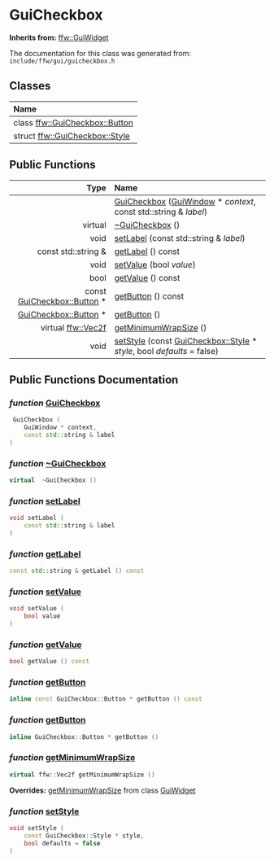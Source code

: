 GuiCheckbox
===================================


**Inherits from:** [ffw::GuiWidget](ffw_GuiWidget.html)

The documentation for this class was generated from: `include/ffw/gui/guicheckbox.h`



## Classes

| Name |
|:-----|
| class [ffw::GuiCheckbox::Button](ffw_GuiCheckbox_Button.html) |
| struct [ffw::GuiCheckbox::Style](ffw_GuiCheckbox_Style.html) |


## Public Functions

| Type | Name |
| -------: | :------- |
|   | [GuiCheckbox](#1d9985e7) ([GuiWindow](ffw_GuiWindow.html) * _context_, const std::string & _label_)  |
|  virtual  | [~GuiCheckbox](#2682e1ea) ()  |
|  void | [setLabel](#a1842d55) (const std::string & _label_)  |
|  const std::string & | [getLabel](#aa71a486) () const  |
|  void | [setValue](#5bb938ef) (bool _value_)  |
|  bool | [getValue](#d7c2cb6d) () const  |
|  const [GuiCheckbox::Button](ffw_GuiCheckbox_Button.html) * | [getButton](#dadc07df) () const  |
|  [GuiCheckbox::Button](ffw_GuiCheckbox_Button.html) * | [getButton](#310aecbb) ()  |
|  virtual [ffw::Vec2f](ffw.html#fcfaa6c5) | [getMinimumWrapSize](#6569bd5d) ()  |
|  void | [setStyle](#f766d555) (const [GuiCheckbox::Style](ffw_GuiCheckbox_Style.html) * _style_, bool _defaults_ = false)  |


## Public Functions Documentation

### _function_ <a id="1d9985e7" href="#1d9985e7">GuiCheckbox</a>

```cpp
 GuiCheckbox (
    GuiWindow * context,
    const std::string & label
) 
```



### _function_ <a id="2682e1ea" href="#2682e1ea">~GuiCheckbox</a>

```cpp
virtual  ~GuiCheckbox () 
```



### _function_ <a id="a1842d55" href="#a1842d55">setLabel</a>

```cpp
void setLabel (
    const std::string & label
) 
```



### _function_ <a id="aa71a486" href="#aa71a486">getLabel</a>

```cpp
const std::string & getLabel () const 
```



### _function_ <a id="5bb938ef" href="#5bb938ef">setValue</a>

```cpp
void setValue (
    bool value
) 
```



### _function_ <a id="d7c2cb6d" href="#d7c2cb6d">getValue</a>

```cpp
bool getValue () const 
```



### _function_ <a id="dadc07df" href="#dadc07df">getButton</a>

```cpp
inline const GuiCheckbox::Button * getButton () const 
```



### _function_ <a id="310aecbb" href="#310aecbb">getButton</a>

```cpp
inline GuiCheckbox::Button * getButton () 
```



### _function_ <a id="6569bd5d" href="#6569bd5d">getMinimumWrapSize</a>

```cpp
virtual ffw::Vec2f getMinimumWrapSize () 
```



**Overrides:** [getMinimumWrapSize](/doxygen/ffw_GuiWidget.md#c12efa3f) from class [GuiWidget](/doxygen/ffw_GuiWidget.md)

### _function_ <a id="f766d555" href="#f766d555">setStyle</a>

```cpp
void setStyle (
    const GuiCheckbox::Style * style,
    bool defaults = false
) 
```





